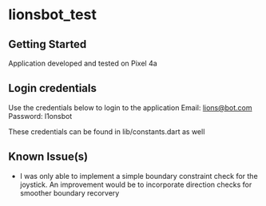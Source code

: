 # lionsbot_test

## Getting Started

Application developed and tested on Pixel 4a

## Login credentials 
Use the credentials below to login to the application 
Email: lions@bot.com
Password: l1onsbot

These credentials can be found in lib/constants.dart as well

## Known Issue(s)
- I was only able to implement a simple boundary constraint check for the joystick. An improvement would be to incorporate direction checks for smoother boundary recorvery